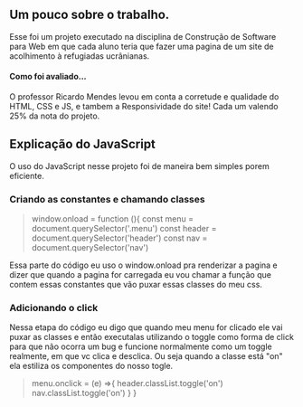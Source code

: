 ## Um pouco sobre o trabalho.

Esse foi um projeto executado na disciplina de Construção de Software para Web em que cada aluno teria que fazer uma pagina de um site de acolhimento à refugiadas ucrânianas.

#### Como foi avaliado...

O professor Ricardo Mendes levou em conta a corretude e qualidade do HTML, CSS e JS, e tambem a Responsividade do site!
Cada um valendo 25% da nota do projeto.

## Explicação do JavaScript

O uso do JavaScript nesse projeto foi de maneira bem simples porem eficiente.

### Criando as constantes e chamando classes

>    window.onload = function (){
>    const menu = document.querySelector('.menu')
>    const header = document.querySelector('header')
>    const nav = document.querySelector('nav')

Essa parte do código eu uso o window.onload pra renderizar a pagina e dizer que quando a pagina for carregada eu vou chamar a função que contem essas constantes que vão puxar essas classes do meu css.

### Adicionando o click 

Nessa etapa do código eu digo que quando meu menu for clicado ele vai puxar as classes e então executalas utilizando o toggle como forma de click para que não ocorra um bug e funcione normalmente como um toggle realmente, em que vc clica e desclica. Ou seja quando a classe está "on" ela estiliza os componentes do nosso togle.

>    menu.onclick = (e) =>{
>        header.classList.toggle('on')
>        nav.classList.toggle('on')
>    }
>}
